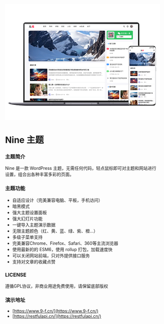 ![Nine](screenshot.png)

Nine 主题
======

### 主题简介
Nine 是一款 WordPress 主题，无需任何代码，轻点鼠标即可对主题和网站进行设置，组合出各种丰富多彩的页面。


### 主题功能
- 自适应设计（完美兼容电脑、平板，手机访问）
- 暗黑模式
- 强大主题设置面板
- 强大幻灯片功能
- 一键导入主题演示数据
- 无限主题颜色（红、黄、蓝、绿、紫、橙…）
- 多级子菜单支持
- 完美兼容Chrome、Firefox、Safari、360等主流浏览器
- 使用最新的的 ESM6，使用 rollup 打包，加载速度快
- 可以关闭网站前端，只对外提供接口服务
- 支持对文章的收藏点赞

### LICENSE
遵循GPL协议，非商业用途免费使用，请保留底部版权

### 演示地址
- [https://www.9-f.cn/](https://www.9-f.cn/)
- [https://restfulapi.cn/](https://restfulapi.cn/)

